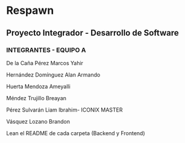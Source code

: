 # Respawn
## Proyecto Integrador - Desarrollo de Software

### INTEGRANTES - EQUIPO A
De la Caña Pérez Marcos Yahir

Hernández Domínguez Alan Armando

Huerta Mendoza Ameyalli

Méndez Trujillo Breayan

Pérez Sulvarán Liam Ibrahim- ICONIX MASTER

Vásquez Lozano Brandon


Lean el README de cada carpeta (Backend y Frontend)